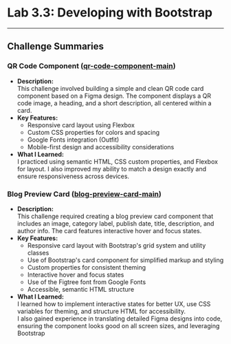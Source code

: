 # Lab 3.3: Developing with Bootstrap

---

## Challenge Summaries

### QR Code Component ([qr-code-component-main](qr-code-component-main/))
- **Description:**  
  This challenge involved building a simple and clean QR code card component based on a Figma design. The component displays a QR code image, a heading, and a short description, all centered within a card.
- **Key Features:**  
  - Responsive card layout using Flexbox  
  - Custom CSS properties for colors and spacing  
  - Google Fonts integration (Outfit)  
  - Mobile-first design and accessibility considerations
- **What I Learned:**  
  I practiced using semantic HTML, CSS custom properties, and Flexbox for layout. I also improved my ability to match a design exactly and ensure responsiveness across devices.

### Blog Preview Card ([blog-preview-card-main](blog-preview-card-main/))
- **Description:**  
  This challenge required creating a blog preview card component that includes an image, category label, publish date, title, description, and author info. The card features interactive hover and focus states.
- **Key Features:**  
  - Responsive card layout with Bootstrap's grid system and utility classes  
  - Use of Bootstrap's card component for simplified markup and styling  
  - Custom properties for consistent theming  
  - Interactive hover and focus states  
  - Use of the Figtree font from Google Fonts  
  - Accessible, semantic HTML structure
- **What I Learned:**  
  I learned how to implement interactive states for better UX, use CSS variables for theming, and structure HTML for accessibility.  
  I also gained experience in translating detailed Figma designs into code, ensuring the component looks good on all screen sizes, and leveraging Bootstrap
